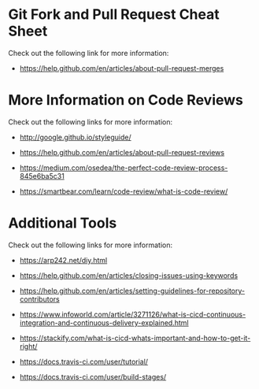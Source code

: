 Git Fork and Pull Request Cheat Sheet
=====================================

Check out the following link for more information:

-   <https://help.github.com/en/articles/about-pull-request-merges>


More Information on Code Reviews
================================

Check out the following links for more information:

-   <http://google.github.io/styleguide/>

-   <https://help.github.com/en/articles/about-pull-request-reviews>

-   <https://medium.com/osedea/the-perfect-code-review-process-845e6ba5c31>

-   <https://smartbear.com/learn/code-review/what-is-code-review/>


Additional Tools
================

Check out the following links for more information:

-   <https://arp242.net/diy.html> 

-   <https://help.github.com/en/articles/closing-issues-using-keywords>

-   <https://help.github.com/en/articles/setting-guidelines-for-repository-contributors> 

-   <https://www.infoworld.com/article/3271126/what-is-cicd-continuous-integration-and-continuous-delivery-explained.html>

-   <https://stackify.com/what-is-cicd-whats-important-and-how-to-get-it-right/>

-   <https://docs.travis-ci.com/user/tutorial/>

-   <https://docs.travis-ci.com/user/build-stages/>

